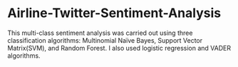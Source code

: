 # Airline-Twitter-Sentiment-Analysis
This multi-class sentiment analysis was carried out using three classification algorithms: Multinomial Naïve Bayes, Support Vector Matrix(SVM), and Random Forest. I also used logistic regression and VADER algorithms. 
